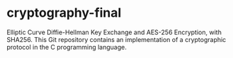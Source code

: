 # cryptography-final
Elliptic Curve Diffie-Hellman Key Exchange and AES-256 Encryption, with SHA256. This Git repository contains an implementation of a cryptographic protocol in the C programming language.
